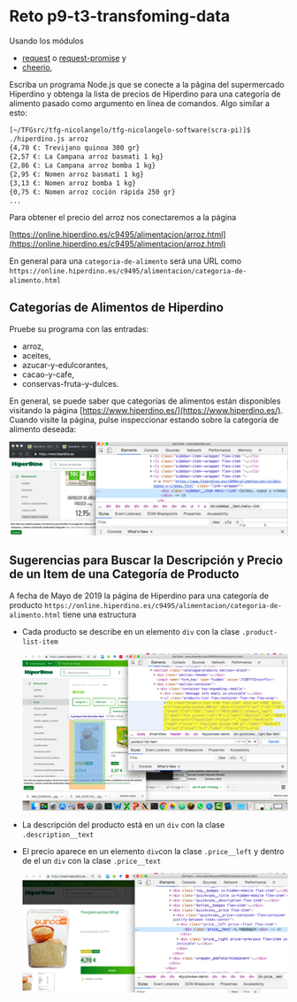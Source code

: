 # Reto p9-t3-transfoming-data

Usando los módulos

* [request](https://www.npmjs.com/package/request)  o [request-promise](https://www.npmjs.com/package/request-promise) y 
* [cheerio](https://www.npmjs.com/package/cheerio), 

Escriba un  programa Node.js que se conecte a la página 
del supermercado Hiperdino y obtenga la lista de precios
de Hiperdino para una categoría de alimento pasado como argumento en línea de comandos. Algo similar a esto:

```
[~/TFGsrc/tfg-nicolangelo/tfg-nicolangelo-software(scra-pi)]$ ./hiperdino.js arroz
{4,70 €: Trevijano quinoa 300 gr}
{2,57 €: La Campana arroz basmati 1 kg}
{2,86 €: La Campana arroz bomba 1 kg}
{2,95 €: Nomen arroz basmati 1 kg}
{3,13 €: Nomen arroz bomba 1 kg}
{0,75 €: Nomen arroz coción rápida 250 gr}
...

```

Para obtener el precio del arroz nos conectaremos a la página

[https://online.hiperdino.es/c9495/alimentacion/arroz.html](https://online.hiperdino.es/c9495/alimentacion/arroz.html)

En general para una `categoria-de-alimento` 
será una URL como `https://online.hiperdino.es/c9495/alimentacion/categoria-de-alimento.html`

## Categorías de Alimentos de Hiperdino

Pruebe su programa con las entradas: 

* arroz, 
* aceites, 
* azucar-y-edulcorantes, 
* cacao-y-cafe, 
* conservas-fruta-y-dulces.

En general, se puede saber que categorías de alimentos están disponibles visitando la página
[https://www.hiperdino.es/](https://www.hiperdino.es/). Cuando visite la página,
pulse inspeccionar estando sobre la categoría de alimento deseada:

![Categorías de Alimentos en Hiperdino](hiperdino-alimento-categoria.png)

## Sugerencias para Buscar la Descripción y Precio de un Item de una Categoría de Producto

A fecha de Mayo de 2019 la página de Hiperdino para una categoría de producto
`https://online.hiperdino.es/c9495/alimentacion/categoria-de-alimento.html`
tiene una estructura

* Cada producto se describe en un elemento `div` con la clase `.product-list-item`

  ![item](item.png)

* La descripción del producto está en un `div` con la clase `.description__text`
* El precio aparece en un elemento `div`con la clase `.price__left` y dentro de el un `div` con la clase
`.price__text`

  ![precio](precio.png)

